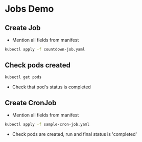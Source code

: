 # Jobs Demo

## Create Job

- Mention all fields from manifest

```bash
kubectl apply -f countdown-job.yaml
```

## Check pods created

```bash
kubectl get pods
```

- Check that pod's status is completed

## Create CronJob

- Mention all fields from manifest    

```bash
kubectl apply -f sample-cron-job.yaml
```

- Check pods are created, run and final status is 'completed'